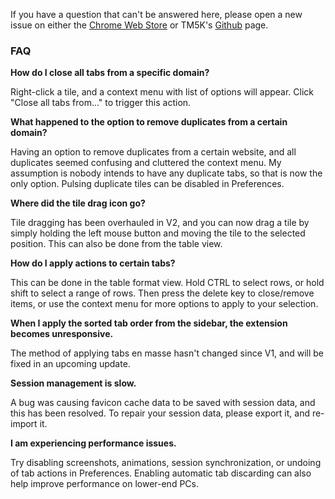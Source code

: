 If you have a question that can't be answered here, please open a new issue on either the [Chrome Web Store](https://chrome.google.com/webstore/detail/tab-master-5000-tab-swiss/mippmhcfjhliihkkdobllhpdnmmciaim) or TM5K's [Github](https://github.com/jaszhix/tab-master-5000-chrome-extension/issues) page.

### FAQ

**How do I close all tabs from a specific domain?**

Right-click a tile, and a context menu with list of options will appear. Click "Close all tabs from..." to trigger this action.

**What happened to the option to remove duplicates from a certain domain?**

Having an option to remove duplicates from a certain website, and all duplicates seemed confusing and cluttered the context menu. My assumption is nobody intends to have any duplicate tabs, so that is now the only option. Pulsing duplicate tiles can be disabled in Preferences.

**Where did the tile drag icon go?**

Tile dragging has been overhauled in V2, and you can now drag a tile by simply holding the left mouse button and moving the tile to the selected position. This can also be done from the table view.

**How do I apply actions to certain tabs?**

This can be done in the table format view. Hold CTRL to select rows, or hold shift to select a range of rows. Then press the delete key to close/remove items, or use the context menu for more options to apply to your selection.

**When I apply the sorted tab order from the sidebar, the extension becomes unresponsive.**

The method of applying tabs en masse hasn't changed since V1, and will be fixed in an upcoming update.

**Session management is slow.**

A bug was causing favicon cache data to be saved with session data, and this has been resolved. To repair your session data, please export it, and re-import it.

**I am experiencing performance issues.**

Try disabling screenshots, animations, session synchronization, or undoing of tab actions in Preferences. Enabling automatic tab discarding can also help improve performance on lower-end PCs.